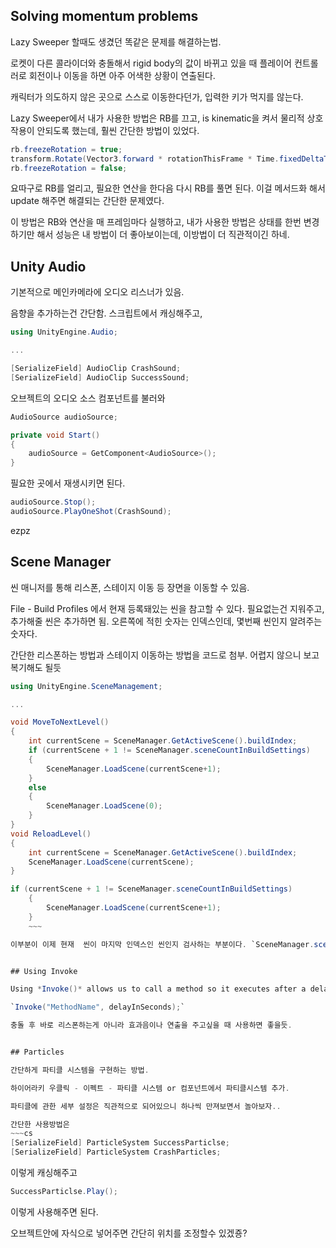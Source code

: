 
## Solving momentum problems

Lazy Sweeper 할때도 생겼던 똑같은 문제를 해결하는법.

로켓이 다른 콜라이더와 충돌해서 rigid body의 값이 바뀌고 있을 때 플레이어 컨트롤러로 회전이나 이동을 하면 아주 어색한 상황이 연출된다.

캐릭터가 의도하지 않은 곳으로 스스로 이동한다던가, 입력한 키가 먹지를 않는다. 

Lazy Sweeper에서 내가 사용한 방법은 RB를 끄고, is kinematic을 켜서 물리적 상호작용이 안되도록 했는데, 훨씬 간단한 방법이 있었다.

~~~cs
rb.freezeRotation = true;
transform.Rotate(Vector3.forward * rotationThisFrame * Time.fixedDeltaTime);
rb.freezeRotation = false;
~~~

요따구로 RB를 얼리고, 필요한 연산을 한다음 다시 RB를 풀면 된다. 이걸 메서드화 해서 update 해주면 해결되는 간단한 문제였다. 

이 방법은 RB와 연산을 매 프레임마다 실행하고, 내가 사용한 방법은 상태를 한번 변경하기만 해서 성능은 내 방법이 더 좋아보이는데, 이방법이 더 직관적이긴 하네.

## Unity Audio

기본적으로 메인카메라에 오디오 리스너가 있음.

음향을 추가하는건 간단함. 스크립트에서 캐싱해주고,
~~~cs
using UnityEngine.Audio;

...

[SerializeField] AudioClip CrashSound;
[SerializeField] AudioClip SuccessSound;
~~~
오브젝트의 오디오 소스 컴포넌트를 불러와
~~~cs
AudioSource audioSource;

private void Start()
{
    audioSource = GetComponent<AudioSource>();
}
~~~
필요한 곳에서 재생시키면 된다.
~~~cs
audioSource.Stop();
audioSource.PlayOneShot(CrashSound);
~~~
ezpz




## Scene Manager

씬 매니저를 통해 리스폰, 스테이지 이동 등 장면을 이동할 수 있음.

File - Build Profiles 에서 현재 등록돼있는 씬을 참고할 수 있다. 필요없는건 지워주고, 추가해줄 씬은 추가하면 됨. 오른쪽에 적힌 숫자는 인덱스인데, 몇번째 씬인지 알려주는 숫자다.

간단한 리스폰하는 방법과 스테이지 이동하는 방법을 코드로 첨부. 어렵지 않으니 보고 복기해도 될듯

~~~cs
using UnityEngine.SceneManagement;

...

void MoveToNextLevel()
{
    int currentScene = SceneManager.GetActiveScene().buildIndex;
    if (currentScene + 1 != SceneManager.sceneCountInBuildSettings)
    {
        SceneManager.LoadScene(currentScene+1);
    }
    else
    {
        SceneManager.LoadScene(0);
    }
}
void ReloadLevel()
{
    int currentScene = SceneManager.GetActiveScene().buildIndex;
    SceneManager.LoadScene(currentScene);
}
~~~

~~~cs
if (currentScene + 1 != SceneManager.sceneCountInBuildSettings)
    {
        SceneManager.LoadScene(currentScene+1);
    }
    ~~~

이부분이 이제 현재  씬이 마지막 인덱스인 씬인지 검사하는 부분이다. `SceneManager.sceneCountInBuildSettings` 이거 쓰면 됨.


## Using Invoke

Using *Invoke()* allows us to call a method so it executes after a delay of x seconds.

`Invoke("MethodName", delayInSeconds);`

충돌 후 바로 리스폰하는게 아니라 효과음이나 연출을 주고싶을 때 사용하면 좋을듯.


## Particles

간단하게 파티클 시스템을 구현하는 방법.

하이어라키 우클릭 - 이펙트 - 파티클 시스템 or 컴포넌트에서 파티클시스템 추가.

파티클에 관한 세부 설정은 직관적으로 되어있으니 하나씩 만져보면서 놀아보자..

간단한 사용방법은
~~~cs
[SerializeField] ParticleSystem SuccessParticlse;
[SerializeField] ParticleSystem CrashParticles;
~~~
이렇게 캐싱해주고
~~~cs
SuccessParticlse.Play();
~~~
이렇게 사용해주면 된다. 

오브젝트안에 자식으로 넣어주면 간단히 위치를 조정할수 있겠죵?






